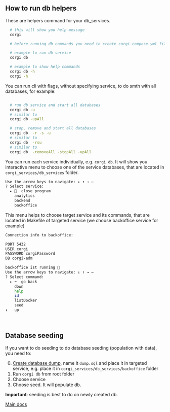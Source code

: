 ## How to run db helpers

These are helpers command for your db_services.

```bash 
  # this will show you help message
  corgi

  # before running db commands you need to create corgi-compose.yml file, add services config there and run corgi init, so that there is db_services folder, that is created

  # example to run db service
  corgi db

  # example to show help commands
  corgi db -h
  corgi -h
```


You can run cli with flags, without specifying service, to do smth with all databases, for example:

```bash 

  # run db service and start all databases
  corgi db -u
  # similar to
  corgi db -upAll

  # stop, remove and start all databases 
  corgi db  -r -s -u
  # similar to
  corgi db  -rsu
  # similar to
  corgi db  -removeAll -stopAll -upAll
```

You can run each service individually, e.g. `corgi db`. It will show you interactive menu to choose one of the service databases, that are located in `corgi_services/db_services` folder.

```bash 
Use the arrow keys to navigate: ↓ ↑ → ← 
? Select service: 
  ▸ 🛑  close program
    analytics
    backend
    backoffice
```

This menu helps to choose target service and its commands, that are located in Makefile of targeted service (we choose backoffice service for example)

```bash 
Connection info to backoffice:

PORT 5432
USER corgi
PASSWORD corgiPassword
DB corgi-adm

backoffice ist running 🔴
Use the arrow keys to navigate: ↓ ↑ → ← 
? Select command: 
  ▸ ⬅️  go back
    down
    help
    id
    listDocker
    seed
↓   up
```

</br>

## Database seeding

If you want to do seeding to do database seeding (population with data), you need to:

0. [Create database dump](./database_dump.md), name it `dump.sql` and place it in targeted service, e.g. place it in `corgi_services/db_services/backoffice` folder
1. Run `corgi db` from root folder
2. Choose service
3. Choose seed. It will populate db.

**Important**: seeding is best to do on newly created db.

[Main docs](../../README.md)